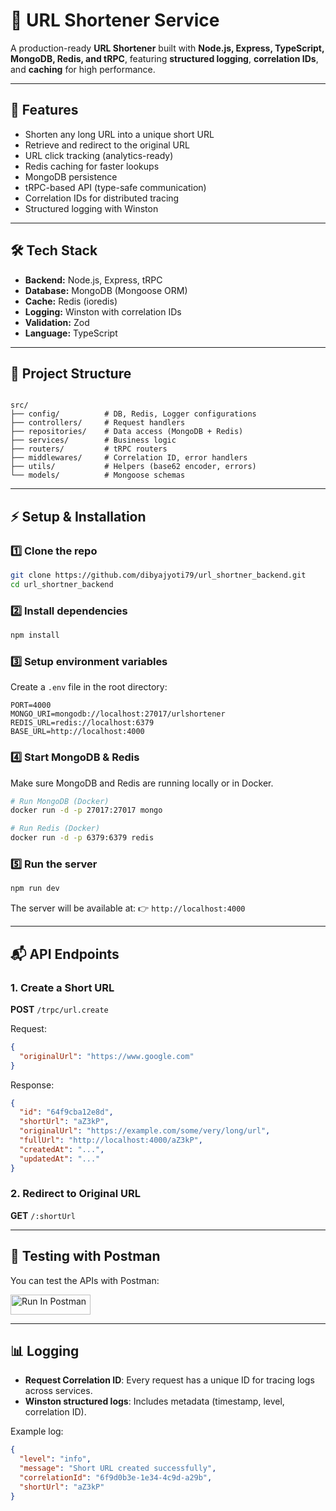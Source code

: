 # 🔗 URL Shortener Service

A production-ready **URL Shortener** built with **Node.js, Express, TypeScript, MongoDB, Redis, and tRPC**, featuring **structured logging**, **correlation IDs**, and **caching** for high performance.

---

## 🚀 Features

- Shorten any long URL into a unique short URL
- Retrieve and redirect to the original URL
- URL click tracking (analytics-ready)
- Redis caching for faster lookups
- MongoDB persistence
- tRPC-based API (type-safe communication)
- Correlation IDs for distributed tracing
- Structured logging with Winston

---

## 🛠️ Tech Stack

- **Backend:** Node.js, Express, tRPC  
- **Database:** MongoDB (Mongoose ORM)  
- **Cache:** Redis (ioredis)  
- **Logging:** Winston with correlation IDs  
- **Validation:** Zod  
- **Language:** TypeScript  

---

## 📂 Project Structure

```

src/
├── config/          # DB, Redis, Logger configurations
├── controllers/     # Request handlers
├── repositories/    # Data access (MongoDB + Redis)
├── services/        # Business logic
├── routers/         # tRPC routers
├── middlewares/     # Correlation ID, error handlers
├── utils/           # Helpers (base62 encoder, errors)
└── models/          # Mongoose schemas

````

---

## ⚡ Setup & Installation

### 1️⃣ Clone the repo
```bash
git clone https://github.com/dibyajyoti79/url_shortner_backend.git
cd url_shortner_backend
````

### 2️⃣ Install dependencies

```bash
npm install
```

### 3️⃣ Setup environment variables

Create a `.env` file in the root directory:

```env
PORT=4000
MONGO_URI=mongodb://localhost:27017/urlshortener
REDIS_URL=redis://localhost:6379
BASE_URL=http://localhost:4000
```

### 4️⃣ Start MongoDB & Redis

Make sure MongoDB and Redis are running locally or in Docker.

```bash
# Run MongoDB (Docker)
docker run -d -p 27017:27017 mongo

# Run Redis (Docker)
docker run -d -p 6379:6379 redis
```

### 5️⃣ Run the server

```bash
npm run dev
```

The server will be available at:
👉 `http://localhost:4000`

---

## 📬 API Endpoints

### 1. Create a Short URL

**POST** `/trpc/url.create`

Request:

```json
{
  "originalUrl": "https://www.google.com"
}
```

Response:

```json
{
  "id": "64f9cba12e8d",
  "shortUrl": "aZ3kP",
  "originalUrl": "https://example.com/some/very/long/url",
  "fullUrl": "http://localhost:4000/aZ3kP",
  "createdAt": "...",
  "updatedAt": "..."
}
```

### 2. Redirect to Original URL

**GET** `/:shortUrl`

---

## 🧪 Testing with Postman

You can test the APIs with Postman:

[<img src="https://run.pstmn.io/button.svg" alt="Run In Postman" style="width: 128px; height: 32px;">](https://app.getpostman.com/run-collection/40275637-7a2b4620-59a5-4fe6-bf1b-8316b16b75c7?action=collection%2Ffork&source=rip_markdown&collection-url=entityId%3D40275637-7a2b4620-59a5-4fe6-bf1b-8316b16b75c7%26entityType%3Dcollection%26workspaceId%3D79702739-7219-4e56-ba71-dae07e2cc86f)


---

## 📊 Logging

* **Request Correlation ID**: Every request has a unique ID for tracing logs across services.
* **Winston structured logs**: Includes metadata (timestamp, level, correlation ID).

Example log:

```json
{
  "level": "info",
  "message": "Short URL created successfully",
  "correlationId": "6f9d0b3e-1e34-4c9d-a29b",
  "shortUrl": "aZ3kP"
}
```
